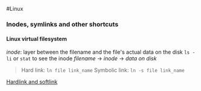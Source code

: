 #Linux 
### Inodes, symlinks and other shortcuts
#### Linux virtual filesystem
*inode*: layer between the filename and the file's actual data on the disk
`ls -li` or `stat` to see the inode
*filename* -> *inode* -> *data on disk*
>Hard link: 
>`ln file link_name`
>Symbolic link:
>`ln -s file link_name`

[Hardlink and softlink](https://linuxgazette.net/105/pitcher.html)